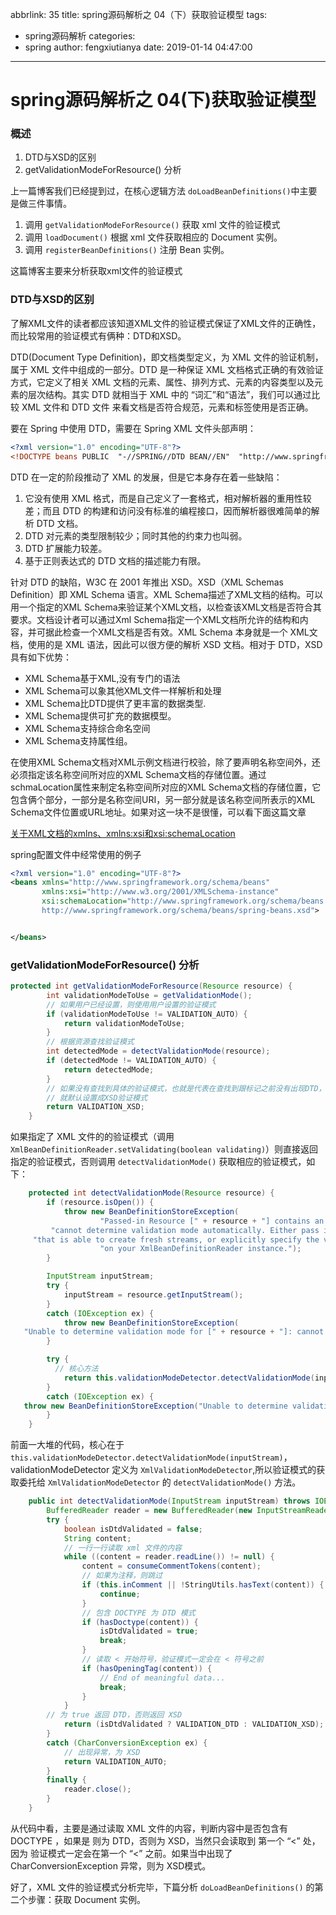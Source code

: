 abbrlink: 35
title: spring源码解析之 04（下）获取验证模型
tags:
  - spring源码解析
categories:
  - spring
author: fengxiutianya
date: 2019-01-14 04:47:00
---
# spring源码解析之 04(下)获取验证模型

### 概述

1. DTD与XSD的区别
2. getValidationModeForResource() 分析

上一篇博客我们已经提到过，在核心逻辑方法 `doLoadBeanDefinitions()`中主要是做三件事情。

1. 调用 `getValidationModeForResource()` 获取 xml 文件的验证模式
2. 调用 `loadDocument()` 根据 xml 文件获取相应的 Document 实例。
3. 调用 `registerBeanDefinitions()` 注册 Bean 实例。

这篇博客主要来分析获取xml文件的验证模式

<!-- more -->

### DTD与XSD的区别

了解XML文件的读者都应该知道XML文件的验证模式保证了XML文件的正确性，而比较常用的验证模式有俩种：DTD和XSD。

DTD(Document Type Definition)，即文档类型定义，为 XML 文件的验证机制，属于 XML 文件中组成的一部分。DTD 是一种保证 XML 文档格式正确的有效验证方式，它定义了相关 XML 文档的元素、属性、排列方式、元素的内容类型以及元素的层次结构。其实 DTD 就相当于 XML 中的 “词汇”和“语法”，我们可以通过比较 XML 文件和 DTD 文件 来看文档是否符合规范，元素和标签使用是否正确。

要在 Spring 中使用 DTD，需要在 Spring XML 文件头部声明：

```xml
<?xml version="1.0" encoding="UTF-8"?>
<!DOCTYPE beans PUBLIC  "-//SPRING//DTD BEAN//EN"  "http://www.springframework.org/dtd/spring-beans.dtd">
```

DTD 在一定的阶段推动了 XML 的发展，但是它本身存在着一些缺陷：

1. 它没有使用 XML 格式，而是自己定义了一套格式，相对解析器的重用性较差；而且 DTD 的构建和访问没有标准的编程接口，因而解析器很难简单的解析 DTD 文档。
2. DTD 对元素的类型限制较少；同时其他的约束力也叫弱。
3. DTD 扩展能力较差。
4. 基于正则表达式的 DTD 文档的描述能力有限。

针对 DTD 的缺陷，W3C 在 2001 年推出 XSD。XSD（XML Schemas Definition）即 XML Schema 语言。XML Schema描述了XML文档的结构。可以用一个指定的XML Schema来验证某个XML文档，以检查该XML文档是否符合其要求。文档设计者可以通过Xml Schema指定一个XML文档所允许的结构和内容，并可据此检查一个XML文档是否有效。XML Schema 本身就是一个 XML文档，使用的是 XML 语法，因此可以很方便的解析 XSD 文档。相对于 DTD，XSD 具有如下优势：

- XML Schema基于XML,没有专门的语法
- XML Schema可以象其他XML文件一样解析和处理
- XML Schema比DTD提供了更丰富的数据类型.
- XML Schema提供可扩充的数据模型。
- XML Schema支持综合命名空间
- XML Schema支持属性组。

在使用XML Schema文档对XML示例文档进行校验，除了要声明名称空间外，还必须指定该名称空间所对应的XML Schema文档的存储位置。通过schmaLocation属性来制定名称空间所对应的XML Schema文档的存储位置，它包含俩个部分，一部分是名称空间URI，另一部分就是该名称空间所表示的XML Schema文件位置或URL地址。如果对这一块不是很懂，可以看下面这篇文章

[关于XML文档的xmlns、xmlns:xsi和xsi:schemaLocation](https://my.oschina.net/itblog/blog/390001)

spring配置文件中经常使用的例子

```xml
<?xml version="1.0" encoding="UTF-8"?>
<beans xmlns="http://www.springframework.org/schema/beans"
	   xmlns:xsi="http://www.w3.org/2001/XMLSchema-instance"
	   xsi:schemaLocation="http://www.springframework.org/schema/beans
       http://www.springframework.org/schema/beans/spring-beans.xsd">


</beans>
```

###  getValidationModeForResource() 分析

```java
protected int getValidationModeForResource(Resource resource) {
		int validationModeToUse = getValidationMode();
		// 如果用户已经设置，则使用用户设置的验证模式
		if (validationModeToUse != VALIDATION_AUTO) {
			return validationModeToUse;
		}
		// 根据资源查找验证模式
		int detectedMode = detectValidationMode(resource);
		if (detectedMode != VALIDATION_AUTO) {
			return detectedMode;
		}
		// 如果没有查找到具体的验证模式，也就是代表在查找到跟标记之前没有出现DTD，
        // 就默认设置成XSD验证模式
		return VALIDATION_XSD;
	}
```

如果指定了 XML 文件的的验证模式（调用`XmlBeanDefinitionReader.setValidating(boolean validating)`）则直接返回指定的验证模式，否则调用 `detectValidationMode()` 获取相应的验证模式，如下：

```java
    protected int detectValidationMode(Resource resource) {
        if (resource.isOpen()) {
            throw new BeanDefinitionStoreException(
                    "Passed-in Resource [" + resource + "] contains an open stream: " +
         "cannot determine validation mode automatically. Either pass in a Resource " +
     "that is able to create fresh streams, or explicitly specify the validationMode "+
                    "on your XmlBeanDefinitionReader instance.");
        }

        InputStream inputStream;
        try {
            inputStream = resource.getInputStream();
        }
        catch (IOException ex) {
            throw new BeanDefinitionStoreException(
   "Unable to determine validation mode for [" + resource + "]: cannot open InputStream. " +"Did you attempt to load directly from a SAX InputSource without specifying the " + "validationMode on your XmlBeanDefinitionReader instance?", ex);
        }

        try {
          // 核心方法
            return this.validationModeDetector.detectValidationMode(inputStream);
        }
        catch (IOException ex) {
   throw new BeanDefinitionStoreException("Unable to determine validation mode for [" + resource + "]: an error occurred whilst reading from the InputStream.", ex);
        }
    }
```

前面一大堆的代码，核心在于 `this.validationModeDetector.detectValidationMode(inputStream)`，validationModeDetector 定义为 `XmlValidationModeDetector`,所以验证模式的获取委托给 `XmlValidationModeDetector` 的 `detectValidationMode()` 方法。

```java
    public int detectValidationMode(InputStream inputStream) throws IOException {
        BufferedReader reader = new BufferedReader(new InputStreamReader(inputStream));
        try {
            boolean isDtdValidated = false;
            String content;
            // 一行一行读取 xml 文件的内容
            while ((content = reader.readLine()) != null) {
                content = consumeCommentTokens(content);
                // 如果为注释，则跳过
                if (this.inComment || !StringUtils.hasText(content)) {
                    continue;
                }
                // 包含 DOCTYPE 为 DTD 模式
                if (hasDoctype(content)) {
                    isDtdValidated = true;
                    break;
                }
                // 读取 < 开始符号，验证模式一定会在 < 符号之前
                if (hasOpeningTag(content)) {
                    // End of meaningful data...
                    break;
                }
            }
        // 为 true 返回 DTD，否则返回 XSD
            return (isDtdValidated ? VALIDATION_DTD : VALIDATION_XSD);
        }
        catch (CharConversionException ex) {
            // 出现异常，为 XSD
            return VALIDATION_AUTO;
        }
        finally {
            reader.close();
        }
    }
```

从代码中看，主要是通过读取 XML 文件的内容，判断内容中是否包含有 DOCTYPE ，如果是 则为 DTD，否则为 XSD，当然只会读取到 第一个 “<” 处，因为 验证模式一定会在第一个 “<” 之前。如果当中出现了 CharConversionException 异常，则为 XSD模式。

好了，XML 文件的验证模式分析完毕，下篇分析 `doLoadBeanDefinitions()` 的第二个步骤：获取 Document 实例。